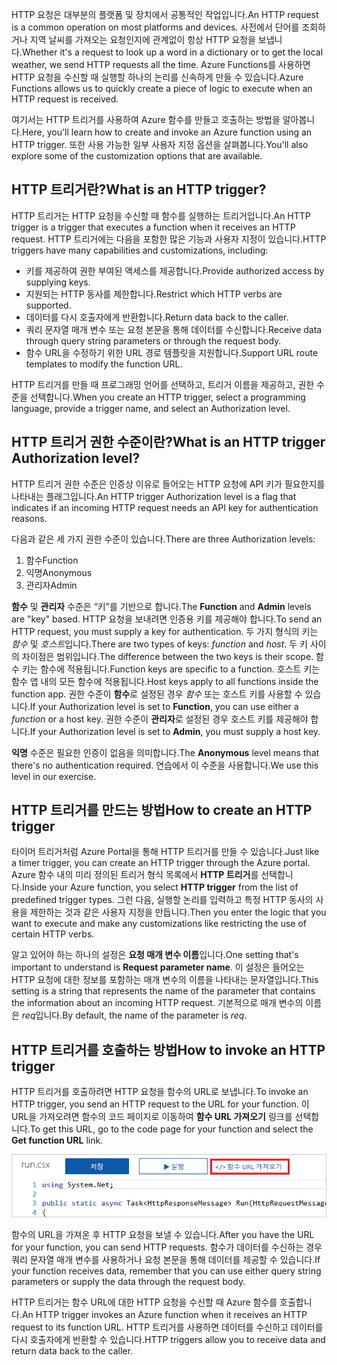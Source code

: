 <span data-ttu-id="48f48-101">HTTP 요청은 대부분의 플랫폼 및 장치에서 공통적인 작업입니다.</span><span class="sxs-lookup"><span data-stu-id="48f48-101">An HTTP request is a common operation on most platforms and devices.</span></span> <span data-ttu-id="48f48-102">사전에서 단어를 조회하거나 지역 날씨를 가져오는 요청인지에 관계없이 항상 HTTP 요청을 보냅니다.</span><span class="sxs-lookup"><span data-stu-id="48f48-102">Whether it's a request to look up a word in a dictionary or to get the local weather, we send HTTP requests all the time.</span></span> <span data-ttu-id="48f48-103">Azure Functions를 사용하면 HTTP 요청을 수신할 때 실행할 하나의 논리를 신속하게 만들 수 있습니다.</span><span class="sxs-lookup"><span data-stu-id="48f48-103">Azure Functions allows us to quickly create a piece of logic to execute when an HTTP request is received.</span></span>

<span data-ttu-id="48f48-104">여기서는 HTTP 트리거를 사용하여 Azure 함수를 만들고 호출하는 방법을 알아봅니다.</span><span class="sxs-lookup"><span data-stu-id="48f48-104">Here, you'll learn how to create and invoke an Azure function using an HTTP trigger.</span></span> <span data-ttu-id="48f48-105">또한 사용 가능한 일부 사용자 지정 옵션을 살펴봅니다.</span><span class="sxs-lookup"><span data-stu-id="48f48-105">You'll also explore some of the customization options that are available.</span></span>

## <a name="what-is-an-http-trigger"></a><span data-ttu-id="48f48-106">HTTP 트리거란?</span><span class="sxs-lookup"><span data-stu-id="48f48-106">What is an HTTP trigger?</span></span>

<span data-ttu-id="48f48-107">HTTP 트리거는 HTTP 요청을 수신할 때 함수를 실행하는 트리거입니다.</span><span class="sxs-lookup"><span data-stu-id="48f48-107">An HTTP trigger is a trigger that executes a function when it receives an HTTP request.</span></span> <span data-ttu-id="48f48-108">HTTP 트리거에는 다음을 포함한 많은 기능과 사용자 지정이 있습니다.</span><span class="sxs-lookup"><span data-stu-id="48f48-108">HTTP triggers have many capabilities and customizations, including:</span></span>

- <span data-ttu-id="48f48-109">키를 제공하여 권한 부여된 액세스를 제공합니다.</span><span class="sxs-lookup"><span data-stu-id="48f48-109">Provide authorized access by supplying keys.</span></span>
- <span data-ttu-id="48f48-110">지원되는 HTTP 동사를 제한합니다.</span><span class="sxs-lookup"><span data-stu-id="48f48-110">Restrict which HTTP verbs are supported.</span></span>
- <span data-ttu-id="48f48-111">데이터를 다시 호출자에게 반환합니다.</span><span class="sxs-lookup"><span data-stu-id="48f48-111">Return data back to the caller.</span></span>
- <span data-ttu-id="48f48-112">쿼리 문자열 매개 변수 또는 요청 본문을 통해 데이터를 수신합니다.</span><span class="sxs-lookup"><span data-stu-id="48f48-112">Receive data through query string parameters or through the request body.</span></span>
- <span data-ttu-id="48f48-113">함수 URL을 수정하기 위한 URL 경로 템플릿을 지원합니다.</span><span class="sxs-lookup"><span data-stu-id="48f48-113">Support URL route templates to modify the function URL.</span></span>

<span data-ttu-id="48f48-114">HTTP 트리거를 만들 때 프로그래밍 언어를 선택하고, 트리거 이름을 제공하고, 권한 수준을 선택합니다.</span><span class="sxs-lookup"><span data-stu-id="48f48-114">When you create an HTTP trigger, select a programming language, provide a trigger name, and select an Authorization level.</span></span>

## <a name="what-is-an-http-trigger-authorization-level"></a><span data-ttu-id="48f48-115">HTTP 트리거 권한 수준이란?</span><span class="sxs-lookup"><span data-stu-id="48f48-115">What is an HTTP trigger Authorization level?</span></span>

<span data-ttu-id="48f48-116">HTTP 트리거 권한 수준은 인증상 이유로 들어오는 HTTP 요청에 API 키가 필요한지를 나타내는 플래그입니다.</span><span class="sxs-lookup"><span data-stu-id="48f48-116">An HTTP trigger Authorization level is a flag that indicates if an incoming HTTP request needs an API key for authentication reasons.</span></span>

<span data-ttu-id="48f48-117">다음과 같은 세 가지 권한 수준이 있습니다.</span><span class="sxs-lookup"><span data-stu-id="48f48-117">There are three Authorization levels:</span></span>

1. <span data-ttu-id="48f48-118">함수</span><span class="sxs-lookup"><span data-stu-id="48f48-118">Function</span></span>
2. <span data-ttu-id="48f48-119">익명</span><span class="sxs-lookup"><span data-stu-id="48f48-119">Anonymous</span></span>
3. <span data-ttu-id="48f48-120">관리자</span><span class="sxs-lookup"><span data-stu-id="48f48-120">Admin</span></span>

<span data-ttu-id="48f48-121">**함수** 및 **관리자** 수준은 “키”를 기반으로 합니다.</span><span class="sxs-lookup"><span data-stu-id="48f48-121">The **Function** and **Admin** levels are "key" based.</span></span> <span data-ttu-id="48f48-122">HTTP 요청을 보내려면 인증용 키를 제공해야 합니다.</span><span class="sxs-lookup"><span data-stu-id="48f48-122">To send an HTTP request, you must supply a key for authentication.</span></span> <span data-ttu-id="48f48-123">두 가지 형식의 키는 *함수* 및 *호스트*입니다.</span><span class="sxs-lookup"><span data-stu-id="48f48-123">There are two types of keys: *function* and *host*.</span></span> <span data-ttu-id="48f48-124">두 키 사이의 차이점은 범위입니다.</span><span class="sxs-lookup"><span data-stu-id="48f48-124">The difference between the two keys is their scope.</span></span> <span data-ttu-id="48f48-125">함수 키는 함수에 적용됩니다.</span><span class="sxs-lookup"><span data-stu-id="48f48-125">Function keys are specific to a function.</span></span> <span data-ttu-id="48f48-126">호스트 키는 함수 앱 내의 모든 함수에 적용됩니다.</span><span class="sxs-lookup"><span data-stu-id="48f48-126">Host keys apply to all functions inside the function app.</span></span> <span data-ttu-id="48f48-127">권한 수준이 **함수**로 설정된 경우 *함수* 또는 호스트 키를 사용할 수 있습니다.</span><span class="sxs-lookup"><span data-stu-id="48f48-127">If your Authorization level is set to **Function**, you can use either a *function* or a host key.</span></span> <span data-ttu-id="48f48-128">권한 수준이 **관리자**로 설정된 경우 호스트 키를 제공해야 합니다.</span><span class="sxs-lookup"><span data-stu-id="48f48-128">If your Authorization level is set to **Admin**, you must supply a host key.</span></span>

<span data-ttu-id="48f48-129">**익명** 수준은 필요한 인증이 없음을 의미합니다.</span><span class="sxs-lookup"><span data-stu-id="48f48-129">The **Anonymous** level means that there's no authentication required.</span></span> <span data-ttu-id="48f48-130">연습에서 이 수준을 사용합니다.</span><span class="sxs-lookup"><span data-stu-id="48f48-130">We use this level in our exercise.</span></span>

## <a name="how-to-create-an-http-trigger"></a><span data-ttu-id="48f48-131">HTTP 트리거를 만드는 방법</span><span class="sxs-lookup"><span data-stu-id="48f48-131">How to create an HTTP trigger</span></span>

<span data-ttu-id="48f48-132">타이머 트리거처럼 Azure Portal을 통해 HTTP 트리거를 만들 수 있습니다.</span><span class="sxs-lookup"><span data-stu-id="48f48-132">Just like a timer trigger, you can create an HTTP trigger through the Azure portal.</span></span> <span data-ttu-id="48f48-133">Azure 함수 내의 미리 정의된 트리거 형식 목록에서 **HTTP 트리거**를 선택합니다.</span><span class="sxs-lookup"><span data-stu-id="48f48-133">Inside your Azure function, you select **HTTP trigger** from the list of predefined trigger types.</span></span> <span data-ttu-id="48f48-134">그런 다음, 실행할 논리를 입력하고 특정 HTTP 동사의 사용을 제한하는 것과 같은 사용자 지정을 만듭니다.</span><span class="sxs-lookup"><span data-stu-id="48f48-134">Then you enter the logic that you want to execute and make any customizations like restricting the use of certain HTTP verbs.</span></span>

<span data-ttu-id="48f48-135">알고 있어야 하는 하나의 설정은 **요청 매개 변수 이름**입니다.</span><span class="sxs-lookup"><span data-stu-id="48f48-135">One setting that's important to understand is **Request parameter name**.</span></span> <span data-ttu-id="48f48-136">이 설정은 들어오는 HTTP 요청에 대한 정보를 포함하는 매개 변수의 이름을 나타내는 문자열입니다.</span><span class="sxs-lookup"><span data-stu-id="48f48-136">This setting is a string that represents the name of the parameter that contains the information about an incoming HTTP request.</span></span> <span data-ttu-id="48f48-137">기본적으로 매개 변수의 이름은 *req*입니다.</span><span class="sxs-lookup"><span data-stu-id="48f48-137">By default, the name of the parameter is *req*.</span></span>

## <a name="how-to-invoke-an-http-trigger"></a><span data-ttu-id="48f48-138">HTTP 트리거를 호출하는 방법</span><span class="sxs-lookup"><span data-stu-id="48f48-138">How to invoke an HTTP trigger</span></span>

<span data-ttu-id="48f48-139">HTTP 트리거를 호출하려면 HTTP 요청을 함수의 URL로 보냅니다.</span><span class="sxs-lookup"><span data-stu-id="48f48-139">To invoke an HTTP trigger, you send an HTTP request to the URL for your function.</span></span> <span data-ttu-id="48f48-140">이 URL을 가져오려면 함수의 코드 페이지로 이동하여 **함수 URL 가져오기** 링크를 선택합니다.</span><span class="sxs-lookup"><span data-stu-id="48f48-140">To get this URL, go to the code page for your function and select the **Get function URL** link.</span></span>

![앱의 Get 함수 URL 단추가 강조 표시된 함수 앱 블레이드를 보여 주는 Azure Portal의 스크린샷.](../media/5-function-url.png)

<span data-ttu-id="48f48-142">함수의 URL을 가져온 후 HTTP 요청을 보낼 수 있습니다.</span><span class="sxs-lookup"><span data-stu-id="48f48-142">After you have the URL for your function, you can send HTTP requests.</span></span> <span data-ttu-id="48f48-143">함수가 데이터를 수신하는 경우 쿼리 문자열 매개 변수를 사용하거나 요청 본문을 통해 데이터를 제공할 수 있습니다.</span><span class="sxs-lookup"><span data-stu-id="48f48-143">If your function receives data, remember that you can use either query string parameters or supply the data through the request body.</span></span>

<span data-ttu-id="48f48-144">HTTP 트리거는 함수 URL에 대한 HTTP 요청을 수신할 때 Azure 함수를 호출합니다.</span><span class="sxs-lookup"><span data-stu-id="48f48-144">An HTTP trigger invokes an Azure function when it receives an HTTP request to its function URL.</span></span> <span data-ttu-id="48f48-145">HTTP 트리거를 사용하면 데이터를 수신하고 데이터를 다시 호출자에게 반환할 수 있습니다.</span><span class="sxs-lookup"><span data-stu-id="48f48-145">HTTP triggers allow you to receive data and return data back to the caller.</span></span>